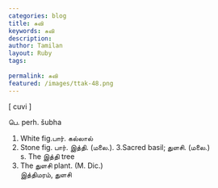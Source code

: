 ```yaml
---
categories: blog
title: சுவி
keywords: சுவி
description: 
author: Tamilan
layout: Ruby
tags: 
 
permalink: சுவி
featured: /images/ttak-48.png
---
```

  
[ cuvi ]  
  
பெ. perh. šubha  
1. White fig.பார். கல்லால்  
2. Stone fig. பார். இத்தி. (மலை.). 3.Sacred basil; துளசி. (மலை.)  
s. The இத்தி tree  
2. The துளசி plant. (M. Dic.)  
இத்திமரம், துளசி